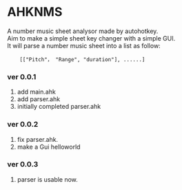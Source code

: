 # AHKNMS
A number music sheet analysor made by autohotkey. <br>
Aim to make a simple sheet key changer with a simple GUI.<br>
It will parse a number music sheet into a list as follow:

```autohotkey
    [["Pitch"， "Range", "duration"], ......]
```

### ver 0.0.1

1. add main.ahk
2. add parser.ahk
3. initially completed parser.ahk

### ver 0.0.2

1. fix parser.ahk.
2. make a Gui helloworld

### ver 0.0.3

1. parser is usable now.
